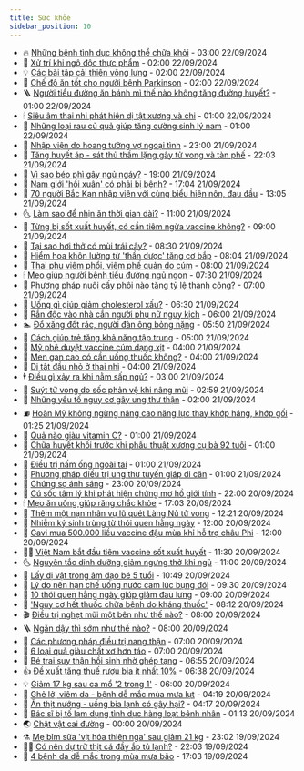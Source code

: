 ```yaml
---
title: Sức khỏe
sidebar_position: 10
---
```


<!-- vnexpress-suc-khoe:START -->
- 🔥 [Những bệnh tình dục không thể chữa khỏi](https://vnexpress.net/nhung-benh-tinh-duc-khong-the-chua-khoi-4795406.html) - 03:00 22/09/2024
- 🥰 [Xử trí khi ngộ độc thực phẩm](https://vnexpress.net/xu-tri-khi-ngo-doc-thuc-pham-4792601.html) - 02:00 22/09/2024
- 💡 [Các bài tập cải thiện võng lưng](https://vnexpress.net/cac-bai-tap-cai-thien-vong-lung-4795546.html) - 02:00 22/09/2024
- 🤗 [Chế độ ăn tốt cho người bệnh Parkinson](https://vnexpress.net/che-do-an-tot-cho-nguoi-benh-parkinson-4795536.html) - 02:00 22/09/2024
- 🪜 [Người tiểu đường ăn bánh mì thế nào không tăng đường huyết?](https://vnexpress.net/nguoi-tieu-duong-an-banh-mi-the-nao-khong-tang-duong-huyet-4795541.html) - 01:00 22/09/2024
- 🕯 [Siêu âm thai nhi phát hiện dị tật xương và chi](https://vnexpress.net/sieu-am-thai-nhi-phat-hien-di-tat-xuong-va-chi-4795537.html) - 01:00 22/09/2024
- 🤭 [Những loại rau củ quả giúp tăng cường sinh lý nam](https://vnexpress.net/nhung-loai-rau-cu-qua-giup-tang-cuong-sinh-ly-nam-4795473.html) - 01:00 22/09/2024
- 👀 [Nhập viện do hoang tưởng vợ ngoại tình](https://vnexpress.net/nhap-vien-do-hoang-tuong-vo-ngoai-tinh-4795385.html) - 23:00 21/09/2024
- 🌋 [Tăng huyết áp - sát thủ thầm lặng gây tử vong và tàn phế](https://vnexpress.net/tang-huyet-ap-sat-thu-tham-lang-gay-tu-vong-va-tan-phe-4795423.html) - 22:03 21/09/2024
- 🫶 [Vì sao béo phì gây ngủ ngáy?](https://vnexpress.net/vi-sao-beo-phi-gay-ngu-ngay-4795426.html) - 19:00 21/09/2024
- 🦆 [Nam giới &#39;hồi xuân&#39; có phải bị bệnh?](https://vnexpress.net/nam-gioi-hoi-xuan-co-phai-bi-benh-4795476.html) - 17:04 21/09/2024
- 🚀 [70 người Bắc Kạn nhập viện với cùng biểu hiện nôn, đau đầu](https://vnexpress.net/70-nguoi-bac-kan-nhap-vien-voi-cung-bieu-hien-non-dau-dau-4795498.html) - 13:05 21/09/2024
- 🌜 [Làm sao để nhịn ăn thời gian dài?](https://vnexpress.net/lam-sao-de-nhin-an-thoi-gian-dai-4795027.html) - 11:00 21/09/2024
- 🧰 [Từng bị sốt xuất huyết, có cần tiêm ngừa vaccine không?](https://vnexpress.net/tung-bi-sot-xuat-huyet-co-can-tiem-ngua-vaccine-khong-4795456.html) - 09:00 21/09/2024
- 💫 [Tại sao hơi thở có mùi trái cây?](https://vnexpress.net/tai-sao-hoi-tho-co-mui-trai-cay-4795384.html) - 08:30 21/09/2024
- 🌝 [Hiểm họa khôn lường từ &#39;thần dược&#39; tăng cơ bắp](https://vnexpress.net/hiem-hoa-khon-luong-tu-than-duoc-tang-co-bap-4795279.html) - 08:04 21/09/2024
- 🗽 [Thai phụ viêm phổi, viêm phế quản do cúm](https://vnexpress.net/thai-phu-viem-phoi-viem-phe-quan-do-cum-4795417.html) - 08:00 21/09/2024
- 🕯 [Mẹo giúp người bệnh tiểu đường ngủ ngon](https://vnexpress.net/meo-giup-nguoi-benh-tieu-duong-ngu-ngon-4795370.html) - 07:30 21/09/2024
- 🦅 [Phương pháp nuôi cấy phôi nào tăng tỷ lệ thành công?](https://vnexpress.net/phuong-phap-nuoi-cay-phoi-nao-tang-ty-le-thanh-cong-4795403.html) - 07:00 21/09/2024
- 🦆 [Uống gì giúp giảm cholesterol xấu?](https://vnexpress.net/uong-gi-giup-giam-cholesterol-xau-4795397.html) - 06:30 21/09/2024
- 🎊 [Rắn độc vào nhà cắn người phụ nữ nguy kịch](https://vnexpress.net/ran-doc-vao-nha-can-nguoi-phu-nu-nguy-kich-4795358.html) - 06:00 21/09/2024
- 🏊 [Đổ xăng đốt rác, người đàn ông bỏng nặng](https://vnexpress.net/do-xang-dot-rac-nguoi-dan-ong-bong-nang-4795399.html) - 05:50 21/09/2024
- 📝 [Cách giúp trẻ tăng khả năng tập trung](https://vnexpress.net/cach-giup-tre-tang-kha-nang-tap-trung-4793720.html) - 05:00 21/09/2024
- 💯 [Mỹ phê duyệt vaccine cúm dạng xịt](https://vnexpress.net/my-phe-duyet-vaccine-cum-dang-xit-4795344.html) - 04:00 21/09/2024
- 🌊 [Men gan cao có cần uống thuốc không?](https://vnexpress.net/men-gan-cao-co-can-uong-thuoc-khong-4795331.html) - 04:00 21/09/2024
- 🚀 [Dị tật đầu nhỏ ở thai nhi](https://vnexpress.net/di-tat-dau-nho-o-thai-nhi-4795317.html) - 04:00 21/09/2024
- 🕴 [Điều gì xảy ra khi nằm sấp ngủ?](https://vnexpress.net/dieu-gi-xay-ra-khi-nam-sap-ngu-4795055.html) - 03:00 21/09/2024
- 🗽 [Suýt tử vong do sốc phản vệ khi nâng mũi](https://vnexpress.net/suyt-tu-vong-do-soc-phan-ve-khi-nang-mui-4795254.html) - 02:59 21/09/2024
- 🎡 [Những yếu tố nguy cơ gây ung thư thận](https://vnexpress.net/nhung-yeu-to-nguy-co-gay-ung-thu-than-4794746.html) - 02:00 21/09/2024
- ⛽️ [Hoàn Mỹ không ngừng nâng cao năng lực thay khớp háng, khớp gối](https://vnexpress.net/hoan-my-khong-ngung-nang-cao-nang-luc-thay-khop-hang-khop-goi-4793879.html) - 01:25 21/09/2024
- 🦆 [Quả nào giàu vitamin C?](https://vnexpress.net/qua-nao-giau-vitamin-c-4795281.html) - 01:00 21/09/2024
- 🤩 [Chữa huyết khối trước khi phẫu thuật xương cụ bà 92 tuổi](https://vnexpress.net/chua-huyet-khoi-truoc-khi-phau-thuat-xuong-cu-ba-92-tuoi-4795199.html) - 01:00 21/09/2024
- 🦒 [Điều trị nấm ống ngoài tai](https://vnexpress.net/dieu-tri-nam-ong-ngoai-tai-4795162.html) - 01:00 21/09/2024
- 💫 [Phương pháp điều trị ung thư tuyến giáp di căn](https://vnexpress.net/phuong-phap-dieu-tri-ung-thu-tuyen-giap-di-can-4794999.html) - 01:00 21/09/2024
- 🐘 [Chứng sợ ánh sáng](https://vnexpress.net/chung-so-anh-sang-4794366.html) - 23:00 20/09/2024
- 🚀 [Cú sốc tâm lý khi phát hiện chứng mơ hồ giới tính](https://vnexpress.net/cu-soc-tam-ly-khi-phat-hien-chung-mo-ho-gioi-tinh-4792118.html) - 22:00 20/09/2024
- 🕯 [Mẹo ăn uống giúp răng chắc khỏe](https://vnexpress.net/meo-an-uong-giup-rang-chac-khoe-4795117.html) - 17:03 20/09/2024
- 🦏 [Thêm một nạn nhân vụ lũ quét Làng Nủ tử vong](https://vnexpress.net/them-mot-nan-nhan-vu-lu-quet-lang-nu-tu-vong-4795252.html) - 12:21 20/09/2024
- 🦄 [Nhiễm ký sinh trùng từ thói quen hằng ngày](https://vnexpress.net/nhiem-ky-sinh-trung-tu-thoi-quen-hang-ngay-4795209.html) - 12:00 20/09/2024
- 🦒 [Gavi mua 500.000 liều vaccine đậu mùa khỉ hỗ trợ châu Phi](https://vnexpress.net/gavi-mua-500-000-lieu-vaccine-dau-mua-khi-ho-tro-chau-phi-4795194.html) - 12:00 20/09/2024
- 👨‍🏫 [Việt Nam bắt đầu tiêm vaccine sốt xuất huyết](https://vnexpress.net/viet-nam-bat-dau-tiem-vaccine-sot-xuat-huyet-4795230.html) - 11:30 20/09/2024
- 🌜 [Nguyên tắc dinh dưỡng giảm ngưng thở khi ngủ](https://vnexpress.net/nguyen-tac-dinh-duong-giam-ngung-tho-khi-ngu-4795130.html) - 11:00 20/09/2024
- 🚀 [Lấy dị vật trong âm đạo bé 5 tuổi](https://vnexpress.net/lay-di-vat-trong-am-dao-be-5-tuoi-4794940.html) - 10:49 20/09/2024
- 💃 [Lý do nên hạn chế uống nước cam lúc bụng đói](https://vnexpress.net/ly-do-nen-han-che-uong-nuoc-cam-luc-bung-doi-4794919.html) - 09:30 20/09/2024
- 💯 [10 thói quen hằng ngày giúp giảm đau lưng](https://vnexpress.net/10-thoi-quen-hang-ngay-giup-giam-dau-lung-4794754.html) - 09:00 20/09/2024
- 🤔 [&#39;Nguy cơ hết thuốc chữa bệnh do kháng thuốc&#39;](https://vnexpress.net/nguy-co-het-thuoc-chua-benh-do-khang-thuoc-4795087.html) - 08:12 20/09/2024
- 🎬 [Điều trị nghẹt mũi một bên như thế nào?](https://vnexpress.net/dieu-tri-nghet-mui-mot-ben-nhu-the-nao-4795111.html) - 08:00 20/09/2024
- 🪜 [Ngăn dậy thì sớm như thế nào?](https://vnexpress.net/ngan-day-thi-som-nhu-the-nao-4795060.html) - 08:00 20/09/2024
- 🦣 [Các phương pháp điều trị nang thận](https://vnexpress.net/cac-phuong-phap-dieu-tri-nang-than-4795089.html) - 07:00 20/09/2024
- 🧐 [6 loại quả giàu chất xơ hơn táo](https://vnexpress.net/6-loai-qua-giau-chat-xo-hon-tao-4795002.html) - 07:00 20/09/2024
- 🤡 [Bé trai suy thận hồi sinh nhờ ghép tạng](https://vnexpress.net/be-trai-suy-than-hoi-sinh-nho-ghep-tang-4795051.html) - 06:55 20/09/2024
- 👍 [Đề xuất tăng thuế rượu bia ít nhất 10%](https://vnexpress.net/de-xuat-tang-thue-ruou-bia-it-nhat-10-4795080.html) - 06:38 20/09/2024
- 💡 [Giảm 17 kg sau ca mổ &#39;2 trong 1&#39;](https://vnexpress.net/giam-17-kg-sau-ca-mo-2-trong-1-4794991.html) - 06:00 20/09/2024
- 💯 [Ghẻ lở, viêm da - bệnh dễ mắc mùa mưa lụt](https://vnexpress.net/ghe-lo-viem-da-benh-de-mac-mua-mua-lut-4794920.html) - 04:19 20/09/2024
- 🧠 [Ăn thịt nướng - uống bia lạnh có gây hại?](https://vnexpress.net/an-thit-nuong-uong-bia-lanh-co-gay-hai-4794967.html) - 04:17 20/09/2024
- 🎡 [Bác sĩ bị tố lạm dụng tình dục hàng loạt bệnh nhân](https://vnexpress.net/bac-si-bi-to-lam-dung-tinh-duc-hang-loat-benh-nhan-4794849.html) - 01:13 20/09/2024
- 🌏 [Chật vật cai đường](https://vnexpress.net/chat-vat-cai-duong-4793706.html) - 00:00 20/09/2024
- ⚗️ [Mẹ bỉm sữa &#39;vịt hóa thiên nga&#39; sau giảm 21 kg](https://vnexpress.net/me-bim-sua-vit-hoa-thien-nga-sau-giam-21-kg-4791860.html) - 23:02 19/09/2024
- 👨‍🏫 [Có nên dự trữ thịt cá đầy ắp tủ lạnh?](https://vnexpress.net/co-nen-du-tru-thit-ca-day-ap-tu-lanh-4794344.html) - 22:03 19/09/2024
- 🤖 [4 bệnh da dễ mắc trong mùa mưa bão](https://vnexpress.net/4-benh-da-de-mac-trong-mua-mua-bao-4794498.html) - 17:03 19/09/2024<!-- vnexpress-suc-khoe:END -->
